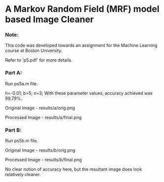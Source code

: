 
# A Markov Random Field (MRF) model based Image Cleaner

### Note:
This code was developed towards an assignment for the Machine Learning course at Boston University.

Refer to 'p5.pdf' for more details.

### Part A:

Run ps5a.m file.

h=-0.01; b=5; n=3; With these parameter values, accuracy achieved was 99.79%.

Original Image - results/a/orig.png

Processed Image - results/a/final.png

### Part B:

Run ps5b.m file.

Original Image - results/b/orig.png

Processed Image - results/b/final.png

No clear notion of accuracy here, but the resultant image does look relatively cleaner.
